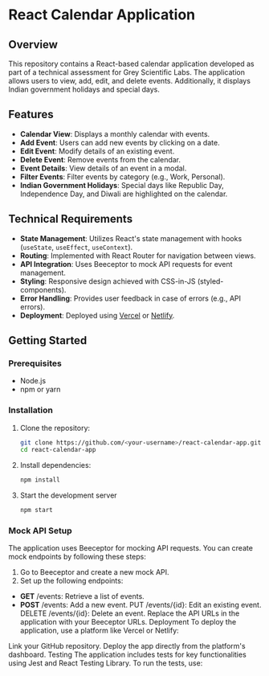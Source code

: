 # React Calendar Application

## Overview

This repository contains a React-based calendar application developed as part of a technical assessment for Grey Scientific Labs. The application allows users to view, add, edit, and delete events. Additionally, it displays Indian government holidays and special days.

## Features

- **Calendar View**: Displays a monthly calendar with events.
- **Add Event**: Users can add new events by clicking on a date.
- **Edit Event**: Modify details of an existing event.
- **Delete Event**: Remove events from the calendar.
- **Event Details**: View details of an event in a modal.
- **Filter Events**: Filter events by category (e.g., Work, Personal).
- **Indian Government Holidays**: Special days like Republic Day, Independence Day, and Diwali are highlighted on the calendar.

## Technical Requirements

- **State Management**: Utilizes React's state management with hooks (`useState`, `useEffect`, `useContext`).
- **Routing**: Implemented with React Router for navigation between views.
- **API Integration**: Uses Beeceptor to mock API requests for event management.
- **Styling**: Responsive design achieved with CSS-in-JS (styled-components).
- **Error Handling**: Provides user feedback in case of errors (e.g., API errors).
- **Deployment**: Deployed using [Vercel](https://vercel.com/) or [Netlify](https://www.netlify.com/).

## Getting Started

### Prerequisites

- Node.js
- npm or yarn

### Installation

1. Clone the repository:
   ```bash
   git clone https://github.com/<your-username>/react-calendar-app.git
   cd react-calendar-app

2. Install dependencies:
    ```bash
    npm install

3. Start the development server
    ```bash
    npm start

### Mock API Setup

The application uses Beeceptor for mocking API requests. You can create mock endpoints by following these steps:

1. Go to Beeceptor and create a new mock API.
2. Set up the following endpoints:
- **GET** /events: Retrieve a list of events.
- **POST** /events: Add a new event.
PUT /events/{id}: Edit an existing event.
DELETE /events/{id}: Delete an event.
Replace the API URLs in the application with your Beeceptor URLs.
Deployment
To deploy the application, use a platform like Vercel or Netlify:

Link your GitHub repository.
Deploy the app directly from the platform's dashboard.
Testing
The application includes tests for key functionalities using Jest and React Testing Library. To run the tests, use:
